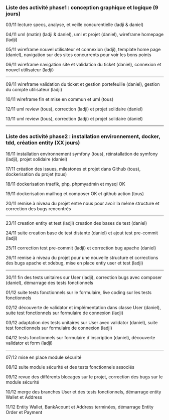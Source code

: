 ### Liste des activité phase1 : conception graphique et logique (9 jours)

03/11 lecture specs, analyse, et veille concurentielle (ladji & daniel)

04/11 uml (matin) (ladji & daniel), uml et projet (daniel), wireframe homepage (ladji)

05/11 wireframe nouvel utilisateur et connexion (ladji), template home page (daniel), navigation sur des sites concurrents pour voir les bons points

06/11 wireframe navigation site et validation du ticket (daniel), connexion et nouvel utilisateur (ladji)

---
09/11 wireframe validation du ticket et gestion portefeuille (daniel), gestion du compte utilisateur (ladji)

10/11 wireframe fin et mise en commun et uml (tous)

12/11 uml review (tous), correction (ladji) et projet solidaire (daniel)

13/11 uml review (tous), correction (ladji) et projet solidaire (daniel)

---
### Liste des activité phase2 : installation environnement, docker, tdd, création entity (XX jours)

16/11 installation environnement symfony (tous), réinstallation de symfony (ladji), projet solidaire (daniel)

17/11 création des issues, milestones et projet dans Github (tous), dockerisation du projet (tous)

18/11 dockerisation traefik, php, phpmyadmin et mysql OK

19/11 dockerisation mailhog et composer OK et github action (tous)

20/11 remise à niveau du projet entre nous pour avoir la même structure et correction des bugs rencontrés

---
23/11 creation entity et test (ladji) creation des bases de test (daniel)

24/11 suite creation base de test distante (daniel) et ajout test pre-commit (ladji)

25/11 correction test pre-commit (ladji) et correction bug apache (daniel)

26/11 remise à niveau du projet pour une nouvelle structure et corrections des bugs apache et xdebug, mise en place entiy user et test (ladji)

---
30/11 fin des tests unitaires sur User (ladji), correction bugs avec composer (daniel), démarrage des tests fonctionnels

01/12 suite tests fonctionnels sur le formulaire, live coding sur les tests fonctionnels

02/12 découverte de validator et implémentation dans classe User (daniel), suite test fonctionnels sur formulaire de connexion (ladji)

03/12 adaptation des tests unitaires sur User avec validator (daniel), suite test fonctionnels sur formulaire de connexion (ladji)

04/12 tests fonctionnels sur formulaire d'inscription (daniel), découverte validator et form (ladji)

---
07/12 mise en place module sécurité

08/12 suite module sécurité et des tests fonctionnels associés

09/12 revue des différents blocages sur le projet, correction des bugs sur le module sécurité

10/12 merge des branches User et des tests fonctionnels, démarrage entity Wallet et Address

11/12 Entity Wallet, BankAcount et Address terminées, démarrage Entity Order et Payment